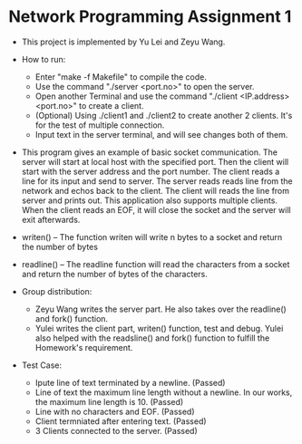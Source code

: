 # Network Programming Assignment 1

* This project is implemented by Yu Lei and Zeyu Wang.

* How to run:
    *  Enter "make -f Makefile" to compile the code.
    *  Use the command "./server <port.no>" to open the server.
    *  Open another Terminal and use the command "./client <IP.address> <port.no>" to create a client.
    *  (Optional) Using ./client1 and ./client2 to create another 2 clients. It's for the test of multiple connection.
    *  Input text in the server terminal, and will see changes both of them. 

* This program gives an example of basic socket communication. The server will start at local host with the specified port. Then the client will start with the server address and the port number. The client reads a line for its input and send to server. The server reads reads line from the network and echos back to the client. The client will reads the line from server and prints out. This application also supports multiple clients. When the client reads an EOF, it will close the socket and the server will exit afterwards.

* writen() – The function writen will write n bytes to a socket and return the number of bytes
* readline() – The readline function will read the characters from a socket and return the number of bytes of the characters.

* Group distribution: 
    * Zeyu Wang writes the server part. He also takes over the readline() and fork() function. 
    * Yulei writes the client part, writen() function, test and debug. Yulei also helped with the readsline() and fork() function to fulfill the Homework's requirement.

* Test Case:
    * Ipute line of text terminated by a newline. (Passed)
    * Line of text the maximum line length without a newline. In our works, the maximum line length is 10. (Passed)
    * Line with no characters and EOF. (Passed)
    * Client termniated after entering text. (Passed)
    * 3 Clients connected to the server. (Passed)
